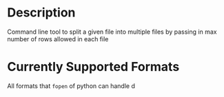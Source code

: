 # Description
Command line tool to split a given file into multiple files by passing in max number of rows allowed in each file
# Currently Supported Formats
All formats that `fopen` of python can handle d